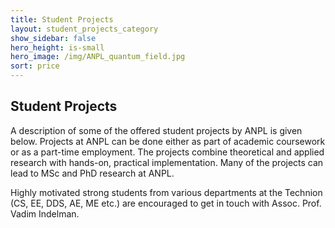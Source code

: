 ```yaml
---
title: Student Projects
layout: student_projects_category
show_sidebar: false
hero_height: is-small
hero_image: /img/ANPL_quantum_field.jpg 
sort: price
---
```


## Student Projects

A description of some of the offered student projects by ANPL is given below. Projects at ANPL can be done either as part of academic coursework or as a part-time employment. The projects combine theoretical and applied research with hands-on, practical implementation. Many of the projects can lead to MSc and PhD research at ANPL.

Highly motivated strong students from various departments at the Technion (CS, EE, DDS, AE, ME etc.) are encouraged to get in touch with Assoc. Prof. Vadim Indelman. 
